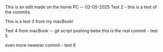 This is an edit made on the home PC -- 02-05-2025
Test 2 - this is a test of the commits.


This is a test 3 from my macBook!


Test 4 from macBook -- git script pushing bebe
this is the real commit - test 5


even more newerer commit - test 6